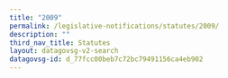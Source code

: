 ```yaml
---
title: "2009"
permalink: /legislative-notifications/statutes/2009/
description: ""
third_nav_title: Statutes
layout: datagovsg-v2-search
datagovsg-id: d_77fcc00beb7c72bc79491156ca4eb902
---
```

